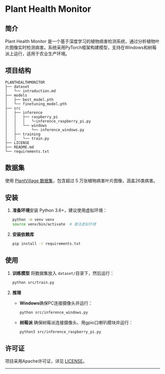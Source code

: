 # Plant Health Monitor

## 简介

Plant Health Monitor 是一个基于深度学习的植物病害检测系统，通过分析植物叶片图像实时检测病害。系统采用PyTorch框架构建模型，支持在Windows和树莓派上运行，适用于农业生产环境。

## 项目结构

```
PLANTHEALTHMONITOR
├── dataset
│   └── introduction.md
├── models
│   ├── best_model.pth
│   └── finetuning_model.pth
├── src
│   ├── inference
│   │   ├── raspberry_pi
│   │   │   └─inference_raspberry_pi.py
│   │   └── windows
│   │       └── inference_windows.py
│   ├── training
│   │   └── train.py
├── LICENSE
├── README.md
└── requirements.txt
```

## 数据集

使用 [PlantVillage 数据集](https://tianchi.aliyun.com/dataset/160100)，包含超过 5 万张植物病害叶片图像，涵盖26类病害。

## 安装

1. **准备环境**安装 Python 3.6+，建议使用虚拟环境：

   ```bash
   python -m venv venv
   source venv/bin/activate  # 激活虚拟环境
   ```
2. **安装依赖库**

   ```bash
   pip install -r requirements.txt
   ```

## 使用

1. **训练模型**
   将数据集放入 `dataset/`目录下，然后运行：

   ```bash
   python src/train.py
   ```
2. **推理**

   - **Windows**确保PC连接摄像头并运行：

     ```bash
     python src/inference_windows.py
     ```
   - **树莓派**
     确保树莓派连接摄像头、用gpio口喇叭模块并运行：

     ```bash
     python3 src/inference_raspberry_pi.py
     ```

## 许可证

项目采用Apache许可证，详见 [LICENSE](LICENSE)。

---
